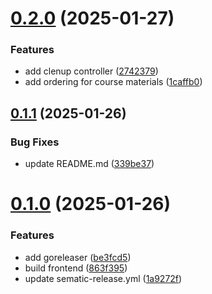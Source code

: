 # [0.2.0](https://github.com/Ivanhahanov/learnops/compare/v0.1.1...v0.2.0) (2025-01-27)


### Features

* add clenup controller ([2742379](https://github.com/Ivanhahanov/learnops/commit/274237933e7b1b115ab93ce7bcc807d6f1a56c14))
* add ordering for course materials ([1caffb0](https://github.com/Ivanhahanov/learnops/commit/1caffb0119f0ece46fe2945b71d08561c02dccae))

## [0.1.1](https://github.com/Ivanhahanov/learnops/compare/v0.1.0...v0.1.1) (2025-01-26)


### Bug Fixes

* update README.md ([339be37](https://github.com/Ivanhahanov/learnops/commit/339be37d0c7dd52de1aa203a1f10cd2989d07b3f))

# [0.1.0](https://github.com/Ivanhahanov/learnops/compare/v0.0.0...v0.1.0) (2025-01-26)


### Features

* add goreleaser ([be3fcd5](https://github.com/Ivanhahanov/learnops/commit/be3fcd5a0427bf4fed137c83225ad4e280337d91))
* build frontend ([863f395](https://github.com/Ivanhahanov/learnops/commit/863f395b8c278c9e5592e9ec60b20e6c0991dd35))
* update sematic-release.yml ([1a9272f](https://github.com/Ivanhahanov/learnops/commit/1a9272f08e13ca38aa48e6d689190afc8a994edf))
